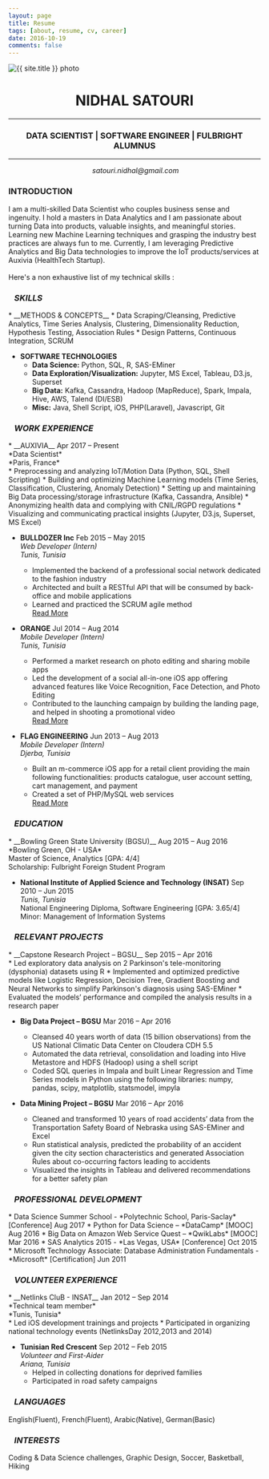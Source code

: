 ```yaml
---
layout: page
title: Resume
tags: [about, resume, cv, career]
date: 2016-10-19
comments: false
---
```


<img src="{{ site.url }}/{{ site.author_photo }}" alt="{{ site.title }} photo" style="text-align:center" class="img-circle animated rotateIn" style='border:6px solid #c0c0c0'>
<h1 style="text-align:center">NIDHAL SATOURI</h1>
<hr>
<h3 style="text-align:center">DATA SCIENTIST | SOFTWARE ENGINEER | FULBRIGHT ALUMNUS</h3>
<hr>
<p style="text-align:center">
<i class="fa fa-envelope" aria-hidden="true">&nbsp;satouri.nidhal@gmail.com</i><br>
<!-- <i class="fa fa-phone-square" aria-hidden="true">&nbsp;+33 771 152 264</i> | <a href="{{ site.url }}/assets/resume.pdf" class="button" download target="_blank"><i class="fa fa-download"></i>&nbsp;Download PDF</a>-->
</p>
<h3>INTRODUCTION</h3>
<p>
I am a multi-skilled Data Scientist who couples business sense and ingenuity. I hold a masters in Data Analytics and I am passionate about turning Data into products, valuable insights, and meaningful stories. Learning new Machine Learning techniques and grasping the industry best practices are always fun to me. Currently, I am leveraging Predictive Analytics and Big Data technologies to improve the IoT products/services at Auxivia (HealthTech Startup). 
<br/><br/>
Here's a non exhaustive list of my technical skills : 
</p>

<h3><i class="fa fa-cogs" aria-hidden="true">&nbsp;&nbsp;&nbsp;SKILLS</i></h3>
* __METHODS & CONCEPTS__
    * Data Scraping/Cleansing, Predictive Analytics, Time Series Analysis, Clustering, Dimensionality Reduction, Hypothesis Testing, Association Rules 
    * Design Patterns, Continuous Integration, SCRUM 
    
* __SOFTWARE TECHNOLOGIES__
    * __Data Science:__ Python, SQL, R, SAS-EMiner
    * __Data Exploration/Visualization:__ Jupyter, MS Excel, Tableau, D3.js, Superset
    * __Big Data:__ Kafka, Cassandra, Hadoop (MapReduce), Spark, Impala, Hive, AWS, Talend (DI/ESB)
    * __Misc:__ Java, Shell Script, iOS, PHP(Laravel), Javascript, Git

<h3><i class="fa fa-briefcase" aria-hidden="true">&nbsp;&nbsp;&nbsp;WORK EXPERIENCE</i></h3>
* <a href="http://auxivia.com/fr/" target="_blank" style="text-decoration:none">__AUXIVIA__ </a> Apr 2017 – Present<br/>
*Data Scientist*<br/>
*Paris, France*<br/>
    * Preprocessing and analyzing IoT/Motion Data (Python, SQL, Shell Scripting)
    * Building and optimizing Machine Learning models (Time Series, Classification, Clustering, Anomaly Detection)
    * Setting up and maintaining Big Data processing/storage infrastructure (Kafka, Cassandra, Ansible)
    * Anonymizing health data and complying with CNIL/RGPD regulations
    * Visualizing and communicating practical insights (Jupyter, D3.js, Superset, MS Excel)<br/>
    
* <a href="https://www.bulldozerinc.com/?lang=en" target="_blank" style="text-decoration:none">__BULLDOZER Inc__ </a> Feb 2015 – May 2015<br/>
*Web Developer (Intern)*<br/>
*Tunis, Tunisia*<br/>
    * Implemented the backend of a professional social network dedicated to the fashion industry 
    * Architected and built a RESTful API that will be consumed by back-office and mobile applications
    * Learned and practiced the SCRUM agile method<br/>
<a href="{{ site.url }}{% post_url 2015-05-31-ThimbleFashion-post %}" class="btn zoombtn">Read More</a>
            
* <a href="https://www.orange.tn" target="_blank" style="text-decoration:none">__ORANGE__ </a> Jul 2014 – Aug 2014<br/>
*Mobile Developer (Intern)*<br/>
*Tunis, Tunisia*<br/>
    * Performed a market research on photo editing and sharing mobile apps
    * Led the development of a social all-in-one iOS app offering advanced features like Voice Recognition, Face Detection, and Photo Editing
    * Contributed to the launching campaign by building the landing page, and helped in shooting a promotional video<br/>
<a href="{{ site.url }}{% post_url 2014-08-31-SelfieMaker-post %}" class="btn zoombtn">Read More</a>
	
* <a href="http://flag-engineering.com" target="_blank" style="text-decoration:none">__FLAG ENGINEERING__ </a> Jun 2013 – Aug 2013<br/>
*Mobile Developer (Intern)*<br/>
*Djerba, Tunisia*<br/>
    * Built an m-commerce iOS app for a retail client providing the main following functionalities: products catalogue, user account setting, cart management, and payment
    * Created a set of PHP/MySQL web services <br/>
<a href="{{ site.url }}{% post_url 2013-08-31-Koinkoo-post %}" class="btn zoombtn">Read More</a>

<h3><i class="fa fa-graduation-cap" aria-hidden="true">&nbsp;&nbsp;&nbsp;EDUCATION</i></h3>
* __Bowling Green State University (BGSU)__ Aug 2015 – Aug 2016<br/>
*Bowling Green, OH - USA*<br/>
Master of Science, Analytics [GPA: 4/4]<br/>
Scholarship: Fulbright Foreign Student Program<br/>

* __National Institute of Applied Science and Technology (INSAT)__  Sep 2010 – Jun 2015<br/>
*Tunis, Tunisia*<br/>
National Engineering Diploma, Software Engineering [GPA: 3.65/4]<br/>
Minor: Management of Information Systems<br/>

<h3><i class="fa fa-diamond" aria-hidden="true">&nbsp;&nbsp;&nbsp;RELEVANT PROJECTS</i></h3>
* __Capstone Research Project – BGSU__ Sep 2015 – Apr 2016<br/>
    * Led exploratory data analysis on 2 Parkinson's tele-monitoring (dysphonia) datasets using R 
    * Implemented and optimized predictive models like Logistic Regression, Decision Tree, Gradient Boosting and Neural Networks to  simplify Parkinson's diagnosis using SAS-EMiner
    * Evaluated the models’ performance and compiled the analysis results in a research paper

* __Big Data Project – BGSU__ Mar 2016 – Apr 2016<br/>
    * Cleansed 40 years worth of data (15 billion observations) from the US National Climatic Data Center on Cloudera CDH 5.5
    * Automated the data retrieval, consolidation and loading into Hive Metastore and HDFS (Hadoop) using a shell script
    * Coded SQL queries in Impala and built Linear Regression and Time Series models in Python using the following libraries: numpy, pandas, scipy, matplotlib, statsmodel, impyla

* __Data Mining Project – BGSU__ Mar 2016 – Apr 2016<br/>
    * Cleaned and transformed 10 years of road accidents’ data from the Transportation Safety Board of Nebraska using SAS-EMiner and Excel
    * Run statistical analysis, predicted the probability of an accident given the city section characteristics and generated Association Rules about co-occurring factors leading to accidents
    * Visualized the insights in Tableau and delivered recommendations for a better safety plan     

<h3><i class="fa fa-lightbulb-o" aria-hidden="true">&nbsp;&nbsp;&nbsp;PROFESSIONAL DEVELOPMENT</i></h3>
* Data Science Summer School - *Polytechnic School, Paris-Saclay* [Conference] Aug 2017
* Python for Data Science – *DataCamp* [MOOC] Aug 2016                
* Big Data on Amazon Web Service Quest – *QwikLabs* [MOOC] Mar 2016 
* SAS Analytics 2015 - *Las Vegas, USA* [Conference] Oct 2015              
* Microsoft Technology Associate: Database Administration Fundamentals - *Microsoft* [Certification] Jun 2011	

<h3><i class="fa fa-users" aria-hidden="true">&nbsp;&nbsp;&nbsp;VOLUNTEER EXPERIENCE</i></h3>
* __Netlinks CluB - INSAT__ Jan 2012 – Sep 2014<br/>
*Technical team member*<br/>
*Tunis, Tunisia*<br/>
    * Led iOS development trainings and projects
    * Participated in organizing national technology events (NetlinksDay 2012,2013 and 2014) 

* __Tunisian Red Crescent__ Sep 2012 – Feb 2015<br/>
*Volunteer and First-Aider*<br/>
*Ariana, Tunisia*<br/>
    * Helped in collecting donations for deprived families
    * Participated in road safety campaigns 

<h3><i class="fa fa-comments-o" aria-hidden="true">&nbsp;&nbsp;&nbsp;LANGUAGES</i></h3>
English(Fluent), French(Fluent), Arabic(Native), German(Basic)

<h3><i class="fa fa-coffee" aria-hidden="true">&nbsp;&nbsp;&nbsp;INTERESTS</i></h3>
Coding & Data Science challenges, Graphic Design, Soccer, Basketball, Hiking

